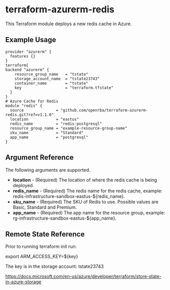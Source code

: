 # terraform-azurerm-redis

This Terraform module deploys a new redis cache in Azure.

## Example Usage

```hcl
provider "azurerm" {
  features {}
}
terraform{
backend "azurerm" {
    resource_group_name   = "tstate"
    storage_account_name  = "tstate23743"
    container_name        = "tstate"
    key                   = "terraform.tfstate"
  }
}
# Azure Cache for Redis
module "redis" {
  source              = "github.com/openrba/terraform-azurerm-redis.git?ref=v1.1.0"
  location            = "eastus"
  redis_name          = "redis-postgresql"
  resource_group_name = "example-resource-group-name"
  sku_name            = "Standard"
  app_name            = "postgresql"
}

```

## Argument Reference

The following arguments are supported.

- **location** - (Required) The location of where the redis cache is being deployed.
- **redis_name** - (Required) The redis name for the redis cache, example: redis-infrastructure-sandbox-eastus-${redis_name}.
- **sku_name** - (Required) The SKU of Redis to use. Possible values are Basic, Standard and Premium.
- **app_name** - (Required) The app name for the resource group, example: rg-infrastructure-sandbox-eastus-${app_name}.

## Remote State Reference
 Prior to running terraform init run:
 
 export ARM_ACCESS_KEY=${key}
 
 The key is in the storage account: tstate23743 
 
https://docs.microsoft.com/en-us/azure/developer/terraform/store-state-in-azure-storage
